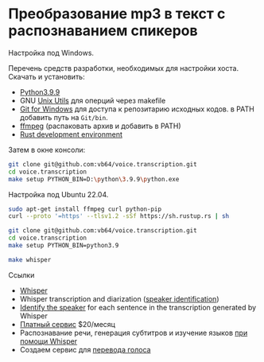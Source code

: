 # Преобразование mp3 в текст с распознаванием спикеров

Настройка под Windows.

Перечень средств разработки, необходимых для настройки хоста. Скачать и установить:

- [Python3.9.9](https://www.python.org/downloads/release/python-399/)
- GNU [Unix Utils](http://unxutils.sourceforge.net/) для оперций через makefile
- [Git for Windows](https://git-scm.com/download/win) для доступа к репозитарию исходных кодов. в PATH добавить путь на `Git/bin`.
- [ffmpeg](https://ffmpeg.org/download.html) (распаковать архив и добавить в PATH)
- [Rust development environment](https://www.rust-lang.org/learn/get-started)

Затем в окне консоли:

```bash
git clone git@github.com:vb64/voice.transcription.git
cd voice.transcription
make setup PYTHON_BIN=D:\python\3.9.9\python.exe
```

Настройка под Ubuntu 22.04.

```bash
sudo apt-get install ffmpeg curl python-pip
curl --proto '=https' --tlsv1.2 -sSf https://sh.rustup.rs | sh

git clone git@github.com:vb64/voice.transcription.git
cd voice.transcription
make setup PYTHON_BIN=python3.9

make whisper
```

Ссылки

- [Whisper](https://github.com/openai/whisper)
- Whisper transcription and diarization ([speaker identification](https://github.com/openai/whisper/discussions/264))
- [Identify the speaker](https://github.com/MahmoudAshraf97/whisper-diarization) for each sentence in the transcription generated by Whisper
- [Платный сервис](https://www.videototext.io/ru/use-case/speaker-diarization) $20/месяц
- Распознавание речи, генерация субтитров и изучение языков [при помощи Whisper](https://habr.com/ru/companies/ods/articles/692246/)
- Создаем сервис для [перевода голоса](https://habr.com/ru/articles/707250/)
